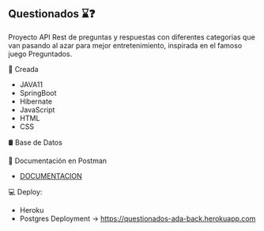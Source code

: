 ## Questionados :hourglass::question:

Proyecto API Rest de preguntas y respuestas con diferentes categorias que van pasando al azar para mejor entretenimiento, inspirada en el famoso juego Preguntados.


🧰 Creada
* JAVA11
* SpringBoot
* Hibernate
* JavaScript
* HTML
* CSS

🛢 Base de Datos



📝 Documentación en Postman

* <a href="https://documenter.getpostman.com/view/16170614/U16ewUPG"> DOCUMENTACION</a> 


💻 Deploy:
* Heroku
* Postgres
Deployment -> https://questionados-ada-back.herokuapp.com
